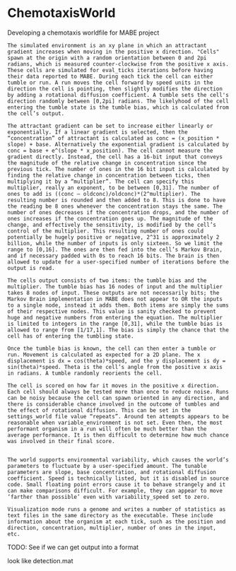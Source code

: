 ﻿# ChemotaxisWorld
Developing a chemotaxis worldfile for MABE project

	The simulated environment is an xy plane in which an attractant gradient increases when moving in the positive x direction. "Cells" spawn at the origin with a random orientation between 0 and 2pi radians, which is measured counter-clockwise from the positive x axis. These cells are simulated for eval_ticks iterations before having their data reported to MABE. During each tick the cell can either tumble or run. A run moves the cell forward by speed units in the direction the cell is pointing, then slightly modifies the direction by adding a rotational diffusion coefficient. A tumble sets the cell's direction randomly between [0,2pi] radians. The likelyhood of the cell entering the tumble state is the tumble bias, which is calculated from the cell’s output.

	The attractant gradient can be set to increase either linearly or exponentially. If a linear gradient is selected, then the “concentration” of attractant is calculated as conc = (x_position * slope) + base. Alternatively the exponential gradient is calculated by conc = base + e^(slope * x_position). The cell cannot measure the gradient directly. Instead, the cell has a 16-bit input that conveys the magnitude of the relative change in concentration since the previous tick. The number of ones in the 16 bit input is calculated by finding the relative change in concentration between ticks, then multiplying it by a “multiplier”. The cell can specify this multiplier, really an exponent, to be between [0,31]. The number of ones to add is ((conc – oldconc)/oldconc)*(2^multiplier). The resulting number is rounded and then added to 8. This is done to have the reading be 8 ones whenever the concentration stays the same. The number of ones decreases if the concentration drops, and the number of ones increases if the concentration goes up. The magnitude of the change, and effectively the sensitivity, is modified by the cell’s control of the multiplier. This resulting number of ones could potentially be hugely positive or negative, 2^31 is approximately 2 billion, while the number of inputs is only sixteen. So we limit the range to [0,16]. The ones are then fed into the cell’s Markov Brain, and if necessary padded with 0s to reach 16 bits. The brain is then allowed to update for a user-specified number of iterations before the output is read.

	The cells output consists of two items: the tumble bias and the multiplier. The tumble bias has 16 nodes of input and the multiplier takes 8 nodes of input. These outputs are not necessarily bits; the Markov Brain implementation in MABE does not appear to OR the inputs to a single node, instead it adds them. Both items are simply the sums of their respective nodes. This value is sanity checked to prevent huge and negative numbers from entering the equation. The multiplier is limited to integers in the range [0,31], while the tumble bias is allowed to range from [1/17,1]. The bias is simply the chance that the cell has of entering the tumbling state. 

	Once the tumble bias is known, the cell can then enter a tumble or run. Movement is calculated as expected for a 2D plane. The x displacement is dx = cos(theta)*speed, and the y displacement is dy = sin(theta)*speed. Theta is the cell’s angle from the positive x axis in radians. A tumble randomly reorients the cell. 

	The cell is scored on how far it moves in the positive x direction. Each cell should always be tested more than once to reduce noise. Runs can be noisy because the cell can spawn oriented in any direction, and there is considerable chance involved in the outcome of tumbles and the effect of rotational diffusion. This can be set in the settings_world file value “repeats”. Around ten attempts appears to be reasonable when variable_environment is not set. Even then, the most performant organism in a run will often be much better than the average performance. It is then difficult to determine how much chance was involved in their final score. 


	The world supports environmental variability, which causes the world’s parameters to fluctuate by a user-specified amount. The tunable parameters are slope, base concentration, and rotational diffusion coefficient. Speed is technically listed, but it is disabled in source code. Small floating point errors cause it to behave strangely and it can make comparisons difficult. For example, they can appear to move ‘farther than possible’ even with variability_speed set to zero. 

	Visualization mode runs a genome and writes a number of statistics as text files in the same directory as the executable. These include information about the organism at each tick, such as the position and direction, concentration, multiplier, number of ones in the input, etc. 









TODO: See if we can get output into a format 

look like detection.mat 










